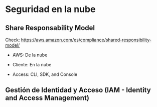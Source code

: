 # Seguridad en la nube

## Share Responsability Model

Check: https://aws.amazon.com/es/compliance/shared-responsibility-model/

* AWS: De la nube
* Cliente: En la nube

* Access: CLI, SDK, and Console

## Gestión de Identidad y Acceso (IAM - Identity and Access Management)


